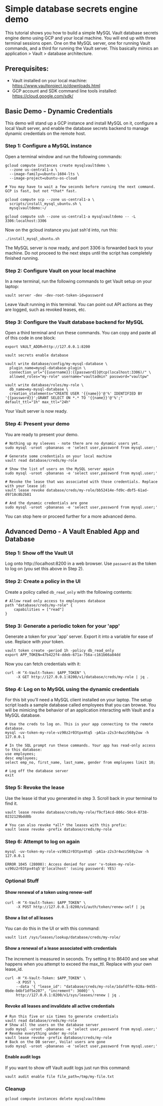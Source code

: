 # Simple database secrets engine demo

This tutorial shows you how to build a simple MySQL Vault database secrets engine demo using GCP and your local machine. You will end up with three terminal sessions open. One on the MySQL server, one for running Vault commands, and a third for running the Vault server. This basically mimics an application > Vault > database architecture. 

## Prerequisites:
* Vault installed on your local machine: https://www.vaultproject.io/downloads.html
* GCP account and SDK command line tools installed: https://cloud.google.com/sdk/

## Basic Demo - Dynamic Credentials
This demo will stand up a GCP instance and install MySQL on it, configure a local Vault server, and enable the database secrets backend to manage dynamic credentials on the remote host.

### Step 1: Configure a MySQL instance
Open a terminal window and run the following commands:

```
gcloud compute instances create mysqlvaultdemo \
  --zone us-central1-a \
  --image-family=ubuntu-1604-lts \
  --image-project=ubuntu-os-cloud
 
# You may have to wait a few seconds before running the next command. GCP is fast, but not *that* fast.

gcloud compute scp --zone us-central1-a \
  scripts/install_mysql_ubuntu.sh \
  mysqlvaultdemo:~/

gcloud compute ssh --zone us-central1-a mysqlvaultdemo -- -L 3306:localhost:3306
```

Now on the gcloud instance you just ssh'd into, run this:

```
./install_mysql_ubuntu.sh
```

The MySQL server is now ready, and port 3306 is forwarded back to your machine. Do not proceed to the next steps until the script has completely finished running.

### Step 2: Configure Vault on your local machine
In a new terminal, run the following commands to get Vault setup on your laptop:

```
vault server -dev -dev-root-token-id=password
```

Leave Vault running in this terminal. You can point out API actions as they are logged, such as revoked leases, etc.

### Step 3: Configure the Vault database backend for MySQL
Open a third terminal and run these commands. You can copy and paste all of this code in one block:

```
export VAULT_ADDR=http://127.0.0.1:8200

vault secrets enable database

vault write database/config/my-mysql-database \
  plugin_name=mysql-database-plugin \
  connection_url="{{username}}:{{password}}@tcp(localhost:3306)/" \
  allowed_roles="my-role" username="vaultadmin" password="vaultpw"

vault write database/roles/my-role \
  db_name=my-mysql-database \
  creation_statements="CREATE USER '{{name}}'@'%' IDENTIFIED BY '{{password}}';GRANT SELECT ON *.* TO '{{name}}'@'%';" default_ttl="1h" max_ttl="24h"
```

Your Vault server is now ready. 

### Step 4: Present your demo

You are ready to present your demo.
```
# Nothing up my sleeves - note there are no dynamic users yet.
sudo mysql -uroot -pbananas -e 'select user,password from mysql.user;'

# Generate some credentials on your local machine
vault read database/creds/my-role

# Show the list of users on the MySQL server again
sudo mysql -uroot -pbananas -e 'select user,password from mysql.user;'

# Revoke the lease that was associated with those credentials. Replace with your lease id:
vault lease revoke database/creds/my-role/bb52414e-fd9c-dbf5-61ad-d9718c8b2b81

# And the dynamic credentials are gone
sudo mysql -uroot -pbananas -e 'select user,password from mysql.user;'
```

You can stop here or proceed further for a more advanced demo.

## Advanced Demo - A Vault Enabled App and Database

### Step 1: Show off the Vault UI
Log onto http://localhost:8200 in a web browser. Use `password` as the token to log on (you set this above in Step 2).

### Step 2: Create a policy in the UI
Create a policy called `db_read_only` with the following contents:
```
# Allow read only access to employees database
path "database/creds/my-role" {
    capabilities = ["read"]
}
```

### Step 3: Generate a periodic token for your 'app'
Generate a token for your 'app' server. Export it into a variable for ease of use. Replace with *your* token. 
```
vault token create -period 1h -policy db_read_only
export APP_TOKEN=47b422f4-ddeb-671a-756a-c161b66a84dd
```

Now you can fetch credentials with it:
```
curl -H "X-Vault-Token: $APP_TOKEN" \
     -X GET http://127.0.0.1:8200/v1/database/creds/my-role | jq .
```

### Step 4: Log on to MySQL using the dynamic credentials
For this bit you'll need a MySQL client installed on your laptop. The setup script loads a sample database called employees that you can browse. You will be mimicing the behavior of an application interacting with Vault and a MySQL database.

```
# Use the creds to log on. This is your app connecting to the remote database.
mysql -uv-token-my-role-vz90z2r03tpx4tq5 -pA1a-z2s3r4wzz568y2uw -h 127.0.0.1

# In the SQL prompt run these commands. Your app has read-only access to this database:
use employees;
desc employees;
select emp_no, first_name, last_name, gender from employees limit 10;

# Log off the database server
exit
```

### Step 5: Revoke the lease
Use the lease id that you generated in step 3. Scroll back in your terminal to find it.
```
vault lease revoke database/creds/my-role/f9cf14cd-806c-50c4-8738-0232129bdd0b

# You can also revoke *all* the leases with this prefix:
vault lease revoke -prefix database/creds/my-role
```

### Step 6: Attempt to log on again
```
mysql -uv-token-my-role-vz90z2r03tpx4tq5 -pA1a-z2s3r4wzz568y2uw -h 127.0.0.1

ERROR 1045 (28000): Access denied for user 'v-token-my-role-vz90z2r03tpx4tq5'@'localhost' (using password: YES)
```

### Optional Stuff

#### Show renewal of a token using renew-self
```
curl -H "X-Vault-Token: $APP_TOKEN" \
     -X POST http://127.0.0.1:8200/v1/auth/token/renew-self | jq
```

#### Show a list of all leases
You can do this in the UI or with this command:
```
vault list /sys/leases/lookup/database/creds/my-role/
```

#### Show a renewal of a lease associated with credentials
The increment is measured in seconds. Try setting it to 86400 and see what happens when you attempt to exceed the max_ttl. Replace with your own lease_id.
```
curl -H "X-Vault-Token: $APP_TOKEN" \
     -X POST \
     --data '{ "lease_id": "database/creds/my-role/1dafdffe-028a-9455-0bde-b6bf1df5e207", "increment": 3600}' \
     http://127.0.0.1:8200/v1/sys/leases/renew | jq .
```

#### Revoke all leases and invalidate all active credentials
```
# Run this five or six times to generate credentials
vault read database/creds/my-role
# Show all the users on the database server
sudo mysql -uroot -pbananas -e 'select user,password from mysql.user;'
# Revoke everything under my-role
vault lease revoke -prefix database/creds/my-role
# Back on the DB server, Voila! users are gone
sudo mysql -uroot -pbananas -e 'select user,password from mysql.user;'
```

#### Enable audit logs
If you want to show off Vault audit logs just run this command:

```
vault audit enable file file_path=/tmp/my-file.txt
```

### Cleanup
```
gcloud compute instances delete mysqlvaultdemo
```
